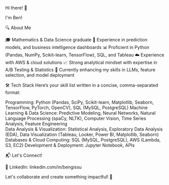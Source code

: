 Hi there! 👋

I'm Ben!

🔍 About Me

🎓 Mathematics & Data Science graduate
💼 Experience in prediction models, and business intelligence dashboards
📊 Proficient in Python (Pandas, NumPy, Scikit-learn, TensorFlow), SQL, and Tableau
☁️ Experience with AWS & cloud solutions
📈 Strong analytical mindset with expertise in A/B Testing & Statistics
📌 Currently enhancing my skills in LLMs, feature selection, and model deployment


🛠 Tech Stack
Here’s your skill list written in a concise, comma-separated format:

Programming: Python (Pandas, SciPy, Scikit-learn, Matplotlib, Seaborn, TensorFlow, PyTorch, OpenCV), SQL (MySQL, PostgreSQL) 
Machine Learning & Data Science: Predictive Modeling, Neural Networks, Natural Language Processing (spaCy, NLTK), Computer Vision, Time Series Analysis, Feature Engineering  
Data Analysis & Visualization: Statistical Analysis, Exploratory Data Analysis (EDA), Data Visualization (Tableau, Looker, Power BI, Matplotlib, Seaborn)  
Databases & Cloud Computing: SQL (MySQL, PostgreSQL), AWS (Lambda, S3, EC2)
Development & Deployment: Jupyter Notebook, APIs


📬 Let's Connect!

💼 LinkedIn: linkedin.com/in/bengissu

Let's collaborate and create something impactful! 🚀
